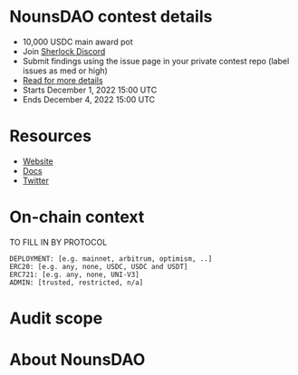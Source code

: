 # NounsDAO contest details

- 10,000 USDC main award pot
- Join [Sherlock Discord](https://discord.gg/MABEWyASkp)
- Submit findings using the issue page in your private contest repo (label issues as med or high)
- [Read for more details](https://docs.sherlock.xyz/audits/watsons)
- Starts December 1, 2022 15:00 UTC
- Ends December 4, 2022 15:00 UTC

# Resources

- [Website](https://nouns.wtf/)
- [Docs](https://nouns.center/)
- [Twitter](https://twitter.com/nounsdao)

# On-chain context

TO FILL IN BY PROTOCOL

```
DEPLOYMENT: [e.g. mainnet, arbitrum, optimism, ..]
ERC20: [e.g. any, none, USDC, USDC and USDT]
ERC721: [e.g. any, none, UNI-V3]
ADMIN: [trusted, restricted, n/a]
```

# Audit scope

# About NounsDAO
